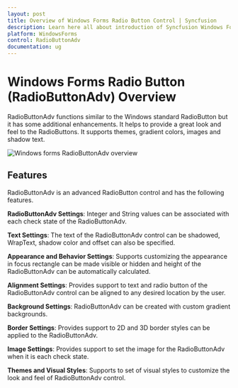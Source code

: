```yaml
---
layout: post
title: Overview of Windows Forms Radio Button Control | Syncfusion
description: Learn here all about introduction of Syncfusion Windows Forms Radio Button (RadioButtonAdv) control, its elements and more details.
platform: WindowsForms
control: RadioButtonAdv
documentation: ug
---
```


# Windows Forms Radio Button (RadioButtonAdv) Overview

RadioButtonAdv functions similar to the Windows standard RadioButton but it has some additional enhancements. It helps to provide a great look and feel to the RadioButtons. It supports themes, gradient colors, images and shadow text.

![Windows forms RadioButtonAdv overview](Overview_images/RadioButtonAdv_overview.jpeg) 


## Features

RadioButtonAdv is an advanced RadioButton control and has the following features.

**RadioButtonAdv Settings**: Integer and String values can be associated with each check state of the RadioButtonAdv.

**Text Settings**: The text of the RadioButtonAdv control can be shadowed, WrapText, shadow color and offset can also be specified.

**Appearance and Behavior Settings**: Supports customizing the appearance in focus rectangle can be made visible or hidden and height of the RadioButtonAdv can be automatically calculated.

**Alignment Settings**: Provides support to text and radio button of the RadioButtonAdv control can be aligned to any desired location by the user.

**Background Settings**: RadioButtonAdv can be created with custom gradient backgrounds.

**Border Settings**: Provides support to 2D and 3D border styles can be applied to the RadioButtonAdv.

**Image Settings**: Provides support to set the image for the RadioButtonAdv when it is each check state.

**Themes and Visual Styles**: Supports to set of visual styles to customize the look and feel of RadioButtonAdv control.
